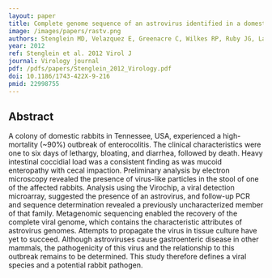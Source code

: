 ```yaml
---
layout: paper
title: Complete genome sequence of an astrovirus identified in a domestic rabbit (Oryctolagus cuniculus) with gastroenteritis.
image: /images/papers/rastv.png
authors: Stenglein MD, Velazquez E, Greenacre C, Wilkes RP, Ruby JG, Lankton JS, Ganem D, Kennedy MA, DeRisi JL
year: 2012
ref: Stenglein et al. 2012 Virol J
journal: Virology journal
pdf: /pdfs/papers/Stenglein_2012_Virology.pdf
doi: 10.1186/1743-422X-9-216
pmid: 22998755
---
```


## Abstract

A colony of domestic rabbits in Tennessee, USA, experienced a high-mortality (~90%) outbreak of enterocolitis. The clinical characteristics were one to six days of lethargy, bloating, and diarrhea, followed by death. Heavy intestinal coccidial load was a consistent finding as was mucoid enteropathy with cecal impaction. Preliminary analysis by electron microscopy revealed the presence of virus-like particles in the stool of one of the affected rabbits. Analysis using the Virochip, a viral detection microarray, suggested the presence of an astrovirus, and follow-up PCR and sequence determination revealed a previously uncharacterized member of that family. Metagenomic sequencing enabled the recovery of the complete viral genome, which contains the characteristic attributes of astrovirus genomes. Attempts to propagate the virus in tissue culture have yet to succeed. Although astroviruses cause gastroenteric disease in other mammals, the pathogenicity of this virus and the relationship to this outbreak remains to be determined. This study therefore defines a viral species and a potential rabbit pathogen.
